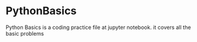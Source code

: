 # PythonBasics
Python Basics is a coding practice file at jupyter notebook.
it covers all the basic problems 
